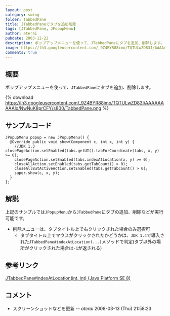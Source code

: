 ```yaml
---
layout: post
category: swing
folder: TabbedPane
title: JTabbedPaneでタブを追加削除
tags: [JTabbedPane, JPopupMenu]
author: aterai
pubdate: 2003-12-22
description: ポップアップメニューを使って、JTabbedPaneにタブを追加、削除します。
image: https://lh3.googleusercontent.com/_9Z4BYR88imo/TQTULwZD83I/AAAAAAAAAlo/NwNuK8prCFY/s800/TabbedPane.png
comments: true
---
```

## 概要
ポップアップメニューを使って、`JTabbedPane`にタブを追加、削除します。

{% download https://lh3.googleusercontent.com/_9Z4BYR88imo/TQTULwZD83I/AAAAAAAAAlo/NwNuK8prCFY/s800/TabbedPane.png %}

## サンプルコード
<pre class="prettyprint"><code>JPopupMenu popup = new JPopupMenu() {
  @Override public void show(Component c, int x, int y) {
    //JDK 1.3 closePageAction.setEnabled(tabs.getUI().tabForCoordinate(tabs, x, y) &gt;= 0);
    closePageAction.setEnabled(tabs.indexAtLocation(x, y) &gt;= 0);
    closeAllAction.setEnabled(tabs.getTabCount() &gt; 0);
    closeAllButActiveAction.setEnabled(tabs.getTabCount() &gt; 0);
    super.show(c, x, y);
  }
};
</code></pre>

## 解説
上記のサンプルでは`JPopupMenu`から`JTabbedPane`にタブの追加、削除などが実行可能です。

- 削除メニューは、タブタイトル上で右クリックされた場合のみ選択可
    - タブタイトル上でマウスがクリックされたかどうかは、`JDK 1.4`で導入された`JTabbedPane#indexAtLocation(...)`メソッドで判定(タブ以外の場所がクリックされた場合は`-1`が返される)

<!-- dummy comment line for breaking list -->

## 参考リンク
[JTabbedPane#indexAtLocation(int, int) (Java Platform SE 8)](https://docs.oracle.com/javase/jp/8/docs/api/javax/swing/JTabbedPane.html#indexAtLocation-int-int-)

## コメント
- スクリーンショットなどを更新 -- *aterai* 2008-03-13 (Thu) 21:58:23

<!-- dummy comment line for breaking list -->
